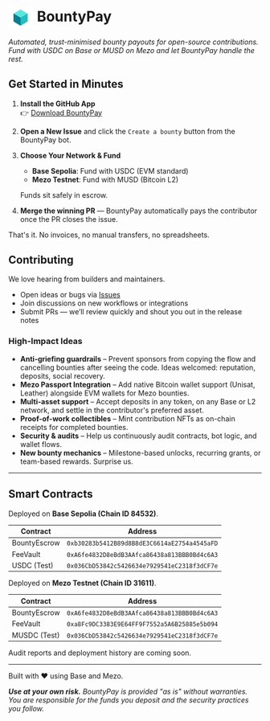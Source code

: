 # <img src="public/icons/og.png" alt="BountyPay logo" width="50" style="vertical-align:middle;" /> BountyPay

_Automated, trust-minimised bounty payouts for open-source contributions. Fund with USDC on Base or MUSD on Mezo and let BountyPay handle the rest._



## Get Started in Minutes

1. **Install the GitHub App**  
   👉 [Download BountyPay](https://github.com/apps/bountypay)

2. **Open a New Issue** and click the ``` Create a bounty ``` button from the BountyPay bot.

3. **Choose Your Network & Fund**
   - **Base Sepolia**: Fund with USDC (EVM standard)
   - **Mezo Testnet**: Fund with MUSD (Bitcoin L2)
   
   Funds sit safely in escrow.

4. **Merge the winning PR** — BountyPay automatically pays the contributor once the PR closes the issue.

That's it. No invoices, no manual transfers, no spreadsheets.

## Contributing

We love hearing from builders and maintainers.

- Open ideas or bugs via [Issues](https://github.com/lucci-xyz/bounty/issues)  
- Join discussions on new workflows or integrations  
- Submit PRs — we’ll review quickly and shout you out in the release notes

### High-Impact Ideas

- **Anti-griefing guardrails** – Prevent sponsors from copying the flow and cancelling bounties after seeing the code. Ideas welcomed: reputation, deposits, social recovery.  
- **Mezo Passport Integration** – Add native Bitcoin wallet support (Unisat, Leather) alongside EVM wallets for Mezo bounties.  
- **Multi-asset support** – Accept deposits in any token, on any Base or L2 network, and settle in the contributor's preferred asset.  
- **Proof-of-work collectibles** – Mint contribution NFTs as on-chain receipts for completed bounties.  
- **Security & audits** – Help us continuously audit contracts, bot logic, and wallet flows.  
- **New bounty mechanics** – Milestone-based unlocks, recurring grants, or team-based rewards. Surprise us.

---

## Smart Contracts

Deployed on **Base Sepolia (Chain ID 84532)**.

| Contract | Address |
|----------|---------|
| BountyEscrow | `0xb30283b5412B89d8B8dE3C6614aE2754a4545aFD` |
| FeeVault | `0xA6fe4832D8eBdB3AAfca86438a813BBB0Bd4c6A3` |
| USDC (Test) | `0x036CbD53842c5426634e7929541eC2318f3dCF7e` |

Deployed on **Mezo Testnet (Chain ID 31611)**.

| Contract | Address |
|----------|---------|
| BountyEscrow | `0xA6fe4832D8eBdB3AAfca86438a813BBB0Bd4c6A3` |
| FeeVault | `0xa8Fc9DC3383E9E64FF9F7552a5A6B25885e5b094` |
| MUSDC (Test) | `0x036CbD53842c5426634e7929541eC2318f3dCF7e` |


Audit reports and deployment history are coming soon.

---

Built with ❤️ using Base and Mezo.

_**Use at your own risk.** BountyPay is provided "as is" without warranties. You are responsible for the funds you deposit and the security practices you follow._